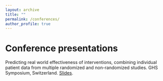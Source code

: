 ```yaml
---
layout: archive
title: ""
permalink: /conferences/
author_profile: true
---
```


# Conference presentations

Predicting real world effectiveness of interventions, combining individual patient data from multiple
randomized and non-randomized studies. GHS Symposium, Switzerland. <ins>[Slides](https://mikejseo.github.io/files/ISCB2020.pptx)</ins>.